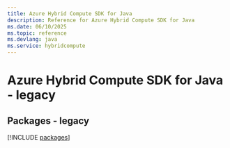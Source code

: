 ```yaml
---
title: Azure Hybrid Compute SDK for Java
description: Reference for Azure Hybrid Compute SDK for Java
ms.date: 06/10/2025
ms.topic: reference
ms.devlang: java
ms.service: hybridcompute
---
```

# Azure Hybrid Compute SDK for Java - legacy
## Packages - legacy
[!INCLUDE [packages](hybrid-compute-index.md)]